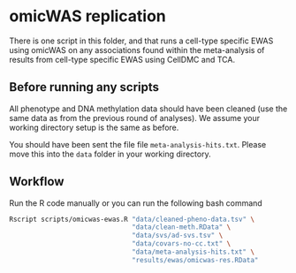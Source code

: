 # omicWAS replication

There is one script in this folder, and that runs a cell-type specific EWAS using omicWAS on any associations found within the meta-analysis of results from cell-type specific EWAS using CellDMC and TCA. 

## Before running any scripts

All phenotype and DNA methylation data should have been cleaned (use the same data as from the previous round of analyses). We assume your working directory setup is the same as before.

You should have been sent the file file `meta-analysis-hits.txt`. Please move this into the `data` folder in your working directory.

## Workflow

Run the R code manually or you can run the following bash command

```bash
Rscript scripts/omicwas-ewas.R "data/cleaned-pheno-data.tsv" \
							   "data/clean-meth.RData" \
							   "data/svs/ad-svs.tsv" \
							   "data/covars-no-cc.txt" \
							   "data/meta-analysis-hits.txt" \
							   "results/ewas/omicwas-res.RData"
```

